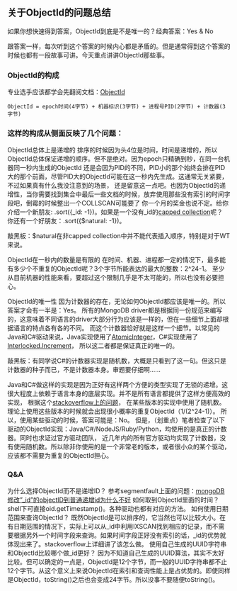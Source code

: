 ## 关于ObjectId的问题总结
如果你想快速得到答案，ObjectId到底是不是唯一的？经典答案：Yes & No

跟答案一样，每次听到这个答案的时候内心都是矛盾的。但是通常得到这个答案的时候也都有一段故事可讲。今天重点讲讲ObjectId那些事。

### ObjectId的构成
专业选手应该都学会先翻阅文档：[ObjectId](https://docs.mongodb.com/manual/reference/method/ObjectId/)
```
ObjectId = epoch时间(4字节) + 机器标识(3字节) + 进程号PID(2字节) + 计数器(3字节)
```

### 这样的构成从侧面反映了几个问题：

ObjectId总体上是递增的
排序的时候因为头4位是时间，时间是递增的，所以ObjectId总体保证递增的顺序。但不是绝对。因为epoch只精确到秒，在同一台机器同一秒内生成的ObjectId
还是会因为PID的不同，PID小的那个始终会排在PID大的那个前面，尽管PID大的ObjectId可能在这一秒内先生成。这通常无关紧要，不过如果真有什么我没注意到的场景，
还是留意这一点吧。也因为ObjectId的递增性，当你需要找到集合中最后一些文档的时候，放弃使用那些没有索引的时间字段吧，倒霉的时候整出一个COLLSCAN可能要了
你一个月的奖金也说不定。给你介绍一个新朋友: .sort({_id: -1})。如果是一个没有_id的[capped collection](https://docs.mongodb.com/manual/core/capped-collections/)呢？
你还有一个好朋友：.sort({$natural: -1})。

敲黑板：$natural在非capped collection中并不能代表插入顺序，特别是对于WT来说。

ObjectId在一秒内的数量是有限的
在时间、机器、进程都一定的情况下，最多能有多少个不重复的ObjectId呢？3个字节所能表达的最大的整数：2^24-1。
至少从目前机器的性能来看，要超过这个限制几乎是不太可能的，所以也没有必要担心。

ObjectId的唯一性
因为计数器的存在，无论如何ObjectId都应该是唯一的。所以答案才会有一半是：Yes。
所有的MongoDB driver都是根据同一份规范来编写的，这意味着不同语言的driver大部分行为应该是一样的，但在一些细节上面却根据语言的特点各有各的不同。
而这个计数器恰好就是这样一个细节。以常见的Java和C#驱动来说，Java实现使用了[AtomicInteger](https://docs.oracle.com/javase/8/docs/api/java/util/concurrent/atomic/AtomicInteger.html)，C#实现使用了[Interlocked.Increment](https://docs.microsoft.com/en-us/dotnet/api/system.threading.interlocked.increment?redirectedfrom=MSDN&view=netframework-4.7.2#System_Threading_Interlocked_Increment_System_Int32__)，
所以这二者都是保证真正的唯一的。

敲黑板：有同学说C#的计数器实现是随机数，大概是只看到了这一句。但这只是计数器的种子而已，不是计数器本身。审题要仔细啊……

Java和C#做这样的实现是因为正好有这样两个方便的类型实现了无锁的递增。这很大程度上依赖于语言本身的底层实现。并不是所有语言都提供了这样方便高效的实现，
根据这个[stackoverflow上的问题](https://stackoverflow.com/questions/4677237/possibility-of-duplicate-mongo-objectids-being-generated-in-two-different-colle)，
在某些版本的实现中使用了随机数。理论上使用这些版本的时候就会出现很小概率的重复ObjectId（1/(2^24-1)）。
所以，使用某些驱动的时候，答案可能是：No。
但是，（划重点）笔者检查了以下驱动的ObjectId实现：Java/C#/NodeJS/Ruby/Python，均使用的是真正的计数器。同时也求证过官方驱动团队，
近几年内的所有官方驱动均实现了计数器，没有使用随机数。所以除非你使用的是一个非常老的版本，或者很小众的某个驱动，应该都不需要为重复的ObjectId担心。

### Q&A
为什么选择ObjectId而不是递增ID？
参考segmentfault上面的问题：[mongoDB修改”_id”的objectID到普通递增id为什么不好](https://segmentfault.com/q/1010000006019599)
如何取到ObjectId里面的时间？
shell下可直接oid.getTimestamp()。各种驱动也都有对应的方法。
如何使用日期范围来查询ObjectId？
既然ObjectId是可以排序的，它当然也可以比较大小。在有日期范围的情况下，实际上可以从_id中利用IXSCAN找到相应的记录，而不需要根据另外一个时间字段来查询。如果时间字段正好没有索引的话，_id的优势就体现出来了。stackoverflow上详细讲了该怎么做。
使用自己生成的UUID字符串和ObjectId比较哪个做_id更好？
因为不知道自己生成的UUID算法，其实不太好比较。但可以确定的一点是，ObjectId是12个字节，而一般的UUID字符串都不止12个字节。从这个意义上来说ObjectId在索引和查询性能上是占优势的。即使同样是ObjectId，toString()之后也会变成24字节。所以没事不要随便toString()。
